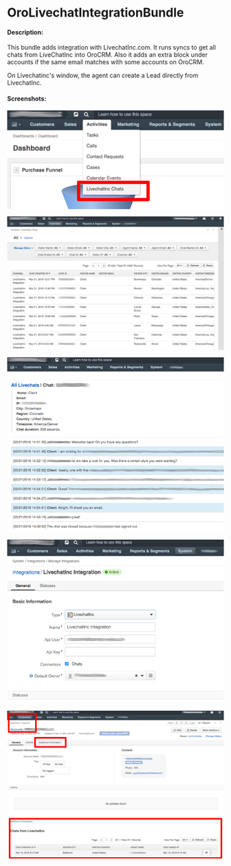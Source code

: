 # OroLivechatIntegrationBundle

#### Description:

This bundle adds integration with LivechatInc.com. It runs syncs to get
all chats from LiveChatInc into OroCRM. Also it adds an extra block
under accounts if the same email matches with some accounts on OroCRM.

On Livechatinc's window, the agent can create a Lead directly from 
LivechatInc.


#### Screenshots:


![Configuration](Resources/public/img/1.png)

![Configuration](Resources/public/img/2.png)

![Configuration](Resources/public/img/3.png)

![Configuration](Resources/public/img/4.png)

![Configuration](Resources/public/img/5.png)
